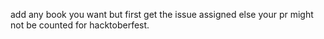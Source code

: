 add any book you want but first get the issue assigned else your pr might not be counted for hacktoberfest.
